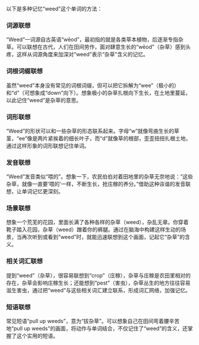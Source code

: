 以下是多种记忆“weed”这个单词的方法：

### 词源联想
“Weed”一词源自古英语“wēod”，最初指的就是各类草本植物，后逐渐专指杂草。可以联想在古代，人们在田间劳作，面对肆意生长的“wēod”（杂草）感到头疼，这样从词源角度来加深对“weed”表示“杂草”含义的记忆。

### 词根词缀联想
虽然“weed”本身没有常见的词根词缀，但可以把它拆解为“wee”（极小的）和“d”（可想象成“down”向下）。想象极小的杂草扎根向下生长，在土地里蔓延，以此记住“weed”是杂草的意思。

### 词形联想
“Weed”的形状可以和一些杂草的形态联系起来。字母“w”就像弯曲生长的草茎，“ee”像是两片紧挨着的细长叶子，而“d”就像草的根部，歪歪扭扭扎根土地，通过这样形象的词形联想记住单词。

### 发音联想
“Weed”发音类似“喂的”。想象一下，农民伯伯对着田地里的杂草无奈地说：“这些杂草，就像一直要‘喂的’一样，不断生长，抢庄稼的养分。”借助这种诙谐的发音联想，让单词记忆更深刻。

### 场景联想
想象一个荒芜的花园，里面长满了各种各样的杂草（weed），杂乱无章。你穿着靴子踏入花园，杂草（weed）蹭着你的裤腿。通过在脑海中构建这样生动的场景，当再次听到或看到“weed”时，就能迅速联想到这个画面，记起它“杂草”的含义。

### 相关词汇联想
提到“weed”（杂草），很容易联想到“crop”（庄稼），杂草与庄稼是农田里相对的存在，杂草会影响庄稼生长；还能想到“pest”（害虫），杂草丛生的地方往往容易滋生害虫，通过把“weed”与这些相关词汇建立联系，形成词汇网络，加强记忆。

### 短语联想
常见短语“pull up weeds”，意为“拔杂草”。可以想象自己在田间弯着腰辛苦地“pull up weeds”的画面，将动作与单词结合，不仅记住了“weed”的含义，还掌握了这个实用的短语。 